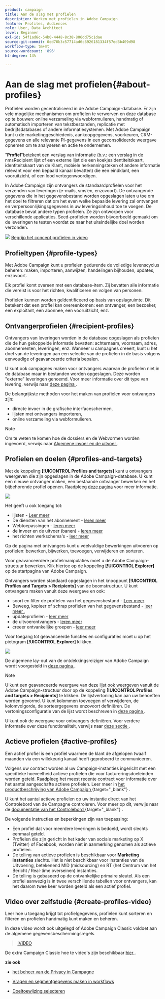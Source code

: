 ```yaml
---
product: campaign
title: Aan de slag met profielen
description: Werken met profielen in Adobe Campaign
feature: Profiles, Audiences
role: User, Data Architect
level: Beginner
exl-id: 54f1ad6c-54b0-4448-8c38-806dd75c1dae
source-git-commit: 0ed70b3c57714ad6c3926181334f57ed3b409d98
workflow-type: tm+mt
source-wordcount: '896'
ht-degree: 14%

---
```


# Aan de slag met profielen{#about-profiles}



Profielen worden gecentraliseerd in de Adobe Campaign-database. Er zijn vele mogelijke mechanismen om profielen te verwerven en deze database op te bouwen: online verzameling via webformulieren, handmatig of automatisch importeren van tekstbestanden, replicatie met bedrijfsdatabases of andere informatiesystemen. Met Adobe Campaign kunt u de marketinggeschiedenis, aankoopgegevens, voorkeuren, CRM-gegevens en alle relevante PI-gegevens in een geconsolideerde weergave opnemen om te analyseren en actie te ondernemen.

&quot;**Profiel**&quot;betekent een verslag van informatie (b.v.: een verslag in de nmsRecipient lijst of een externe lijst die een koekjesidentiteitskaart, identiteitskaart van de Klant, mobiele herkenningsteken of andere informatie relevant voor een bepaald kanaal bevatten) die een eindklant, een vooruitzicht, of een lood vertegenwoordigen.

In Adobe Campaign zijn ontvangers de standaardprofielen voor het verzenden van leveringen (e-mails, sms’en, enzovoort). De ontvangende gegevens die in het gegevensbestand worden opgeslagen laten u toe om het doel te filtreren dat om het even welke bepaalde levering zal ontvangen en verpersoonlijkingsgegevens in uw leveringsinhoud toe te voegen. De database bevat andere typen profielen. Ze zijn ontworpen voor verschillende applicaties. Seed-profielen worden bijvoorbeeld gemaakt om de leveringen te testen voordat ze naar het uiteindelijke doel worden verzonden.

![](assets/do-not-localize/how-to-video.png) [ Begrijp het concept profielen in video ](#create-profiles-video)

## Profieltypen {#profile-types}

Met Adobe Campaign kunt u profielen gedurende de volledige levenscyclus beheren: maken, importeren, aanwijzen, handelingen bijhouden, updates, enzovoort.

Elk profiel komt overeen met een database-item. Zij bevatten alle informatie die vereist is voor het richten, kwalificeren en volgen van personen.

Profielen kunnen worden geïdentificeerd op basis van opslagruimte. Dit betekent dat een profiel kan overeenkomen: een ontvanger, een bezoeker, een exploitant, een abonnee, een vooruitzicht, enz.

## Ontvangerprofielen {#recipient-profiles}

Ontvangers van leveringen worden in de database opgeslagen als profielen die de hun gekoppelde informatie bevatten: achternaam, voornaam, adres, abonnementen, leveringen, enz. Wanneer u campagnes creeert, kunt u het doel van de leveringen aan een selectie van de profielen in de basis volgens eenvoudige of geavanceerde criteria bepalen.

U kunt ook campagnes maken voor ontvangers waarvan de profielen niet in de database maar in bestanden worden opgeslagen. Deze worden &quot;externe&quot; leveringen genoemd. Voor meer informatie over dit type van levering, verwijs naar [ deze pagina ](../../delivery/using/steps-defining-the-target-population.md#selecting-external-recipients).

De belangrijkste methoden voor het maken van profielen voor ontvangers zijn:

* directe invoer in de grafische interfaceschermen,
* lijsten met ontvangers importeren,
* online verzameling via webformulieren.

>[!NOTE]
>
>Om te weten te komen hoe de dossiers en de Webvormen worden ingevoerd, verwijs naar [ Algemene invoer en de uitvoer ](../../platform/using/get-started-data-import-export.md).

## Profielen en doelen {#profiles-and-targets}

Met de koppeling **[!UICONTROL Profiles and targets]** kunt u ontvangers weergeven die zijn opgeslagen in de Adobe Campaign-database. U kunt een nieuwe ontvanger maken, een bestaande ontvanger bewerken en het bijbehorende profiel openen. Raadpleeg [deze pagina](../../platform/using/editing-a-profile.md) voor meer informatie.

![](assets/d_ncs_user_interface_target_link.png)

Het geeft u ook toegang tot:

* lijsten - [ Leer meer ](../../platform/using/creating-and-managing-lists.md)
* De diensten van het abonnement - [ leren meer ](../../delivery/using/managing-subscriptions.md)
* Webtoepassingen - [ leren meer ](../../web/using/about-web-applications.md)
* de invoer en de uitvoer (banen) - [ leren meer ](../../platform/using/about-generic-imports-exports.md)
* het richten werkschema&#39;s - [ leer meer ](../../workflow/using/building-a-workflow.md#implementation-steps-)

Op de pagina met ontvangers kunt u veelvuldige bewerkingen uitvoeren op profielen: bewerken, bijwerken, toevoegen, verwijderen en sorteren.

Voor geavanceerdere profielmanipulaties moet u de Adobe Campaign-structuur bewerken. Klik hiertoe op de koppeling **[!UICONTROL Explorer]** op de startpagina van Adobe Campaign.

Ontvangers worden standaard opgeslagen in het knooppunt **[!UICONTROL Profiles and Targets > Recipients]** van de boomstructuur. U kunt ontvangers maken vanuit deze weergave en ook:

* soort en filter de profielen van het gegevensbestand - [ Leer meer ](../../platform/using/filtering-options.md)
* Beweeg, kopieer of schrap profielen van het gegevensbestand - [ leer meer ](../../platform/using/managing-profiles.md),
* updateprofielen - [ leer meer ](../../platform/using/updating-data.md)
* de uitvoerontvangers - [ leren meer ](../../platform/using/exporting-and-importing-profiles.md)
* creeer ontvankelijke groepen - [ leer meer ](../../platform/using/creating-and-managing-lists.md)

Voor toegang tot geavanceerde functies en configuraties moet u op het pictogram **[!UICONTROL Explorer]** klikken.

![](assets/d_ncs_user_interface01.png)

De algemene lay-out van de ontdekkingsreiziger van Adobe Campaign wordt voorgesteld in [ deze pagina ](../../platform/using/adobe-campaign-explorer.md).

>[!NOTE]
>
>U kunt een geavanceerde weergave van deze lijst ook weergeven vanuit de Adobe Campaign-structuur door op de koppeling **[!UICONTROL Profiles and targets > Recipients]** te klikken. De lijstvertoning kan aan uw behoeften worden gevormd. U kunt kolommen toevoegen of verwijderen, de kolomvolgorde, de sorteergegevens enzovoort definiëren. De vertoningsconfiguratie van de lijst wordt beschreven in [ deze pagina ](../../platform/using/adobe-campaign-ui-lists.md).
>
>U kunt ook de weergave voor ontvangers definiëren. Voor verdere informatie over deze functionaliteit, verwijs naar [ deze sectie ](../../platform/using/access-management-folders.md).

## Actieve profielen {#active-profiles}

Een actief profiel is een profiel waarmee de klant de afgelopen twaalf maanden via een willekeurig kanaal heeft geprobeerd te communiceren.

Volgens uw contract worden al uw Campaign-instanties ingericht met een specifieke hoeveelheid actieve profielen die voor factureringsdoeleinden worden geteld. Raadpleeg het meest recente contract voor informatie over het aantal aangeschafte actieve profielen. Leer meer in [ het productbeschrijving van Adobe Campaign ](https://helpx.adobe.com/nl/legal/product-descriptions/adobe-campaign-managed-cloud-services.html){target="_blank"} .

U kunt het aantal actieve profielen op uw instantie direct van het Controlebord van de Campagne controleren. Voor meer op dit, verwijs naar de [ documentatie van het Controlebord ](https://experienceleague.adobe.com/docs/control-panel/using/performance-monitoring/active-profiles-monitoring.html){target="_blank"} .

De volgende instructies en beperkingen zijn van toepassing:

* Een profiel dat voor meerdere leveringen is bedoeld, wordt slechts eenmaal geteld.
* Profielen die zijn gericht in het kader van sociale marketing op X (Twitter) of Facebook, worden niet in aanmerking genomen als actieve profielen.
* De telling van actieve profielen is beschikbaar voor **Marketing instanties** slechts. Het is niet beschikbaar voor instanties van de Uitvoering, betekenend MID (midsourcing) en RT (het Centrum van het Bericht / Real-time overseinen) instanties.
* De telling is gebaseerd op de ontvankelijke primaire sleutel. Als een profiel aanwezig is in twee verschillende tabellen voor ontvangers, kan het daarom twee keer worden geteld als een actief profiel.


## Video over zelfstudie {#create-profiles-video}

Leer hoe u toegang krijgt tot profielgegevens, profielen kunt sorteren en filteren en profielen handmatig kunt maken en beheren.

In deze video wordt ook uitgelegd of Adobe Campaign Classic voldoet aan de algemene gegevensbeschermingsregels.

>[!VIDEO](https://video.tv.adobe.com/v/35611?quality=12)

De extra Campaign Classic hoe te video&#39;s zijn beschikbaar [ hier ](https://experienceleague.adobe.com/docs/campaign-classic-learn/tutorials/overview.html?lang=nl).

**zie ook**

* [ het beheer van de Privacy in Campagne ](https://helpx.adobe.com/nl/campaign/kb/acc-privacy.html)

* [Vragen en segmentgegevens maken in workflows](../../workflow/using/targeting-data.md)

* [Doeltoewijzing selecteren](../../delivery/using/steps-defining-the-target-population.md#select-a-target-mapping)
